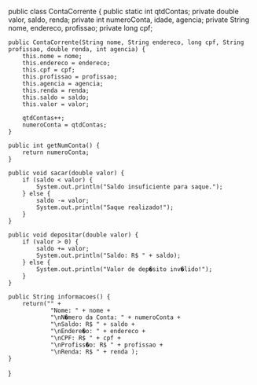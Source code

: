 public class ContaCorrente {
    public static int qtdContas;
    private double valor, saldo, renda;
    private int numeroConta, idade, agencia;
    private String nome, endereco, profissao;
    private long cpf;

    public ContaCorrente(String nome, String endereco, long cpf, String profissao, double renda, int agencia) {
        this.nome = nome;
        this.endereco = endereco;
        this.cpf = cpf;
        this.profissao = profissao;
        this.agencia = agencia;
        this.renda = renda;
        this.saldo = saldo;
        this.valor = valor;

        qtdContas++;
        numeroConta = qtdContas;
    }

    public int getNumConta() {
        return numeroConta;
    }

    public void sacar(double valor) {
        if (saldo < valor) {
            System.out.println("Saldo insuficiente para saque.");
        } else {
            saldo -= valor;
            System.out.println("Saque realizado!");
        }
    }

    public void depositar(double valor) {
        if (valor > 0) {
            saldo += valor;
            System.out.println("Saldo: R$ " + saldo);
        } else {
            System.out.println("Valor de dep�sito inv�lido!");
        }
    }

    public String informacoes() {
        return("" +
                "Nome: " + nome +
                "\nN�mero da Conta: " + numeroConta +
                "\nSaldo: R$ " + saldo +
                "\nEndere�o: " + endereco +
                "\nCPF: R$ " + cpf +
                "\nProfiss�o: R$ " + profissao +
                "\nRenda: R$ " + renda );
    }
}



